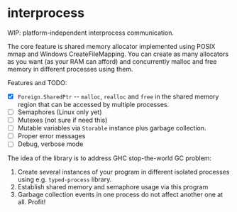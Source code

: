 # interprocess

WIP: platform-independent interprocess communication.

The core feature is shared memory allocator implemented using POSIX mmap and Windows CreateFileMapping.
You can create as many allocators as you want (as your RAM can afford) and
concurrently malloc and free memory in different processes using them.

Features and TODO:

  * [x] `Foreign.SharedPtr` -- `malloc`, `realloc` and `free` in the shared memory region
        that can be accessed by multiple processes.
  * [ ] Semaphores (Linux only yet)
  * [ ] Mutexes (not sure if need this)
  * [ ] Mutable variables via `Storable` instance plus garbage collection.
  * [ ] Proper error messages
  * [ ] Debug, verbose mode

The idea of the library is to address GHC stop-the-world GC problem:

  1. Create several instances of your program in different isolated processes
     using e.g. `typed-process` library.
  2. Establish shared memory and semaphore usage via this program
  3. Garbage collection events in one process do not affect another one at all. Profit!
